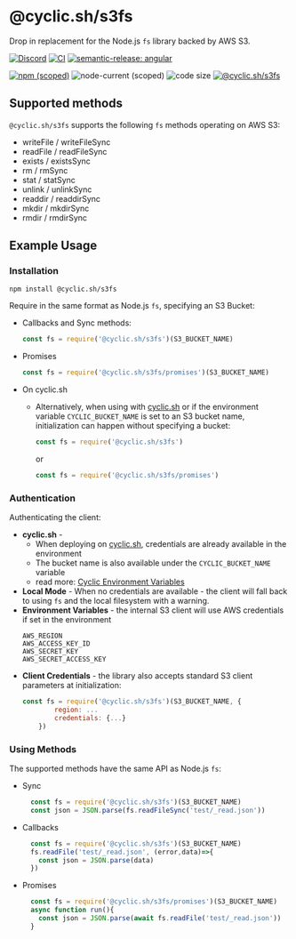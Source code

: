 # @cyclic.sh/s3fs

Drop in replacement for the Node.js `fs` library backed by AWS S3.

[![Discord](https://img.shields.io/discord/895292239633338380)](https://discord.cyclic.sh/support) [![CI](https://github.com/cyclic-software/s3fs/actions/workflows/run_tests.yaml/badge.svg)](https://github.com/cyclic-software/s3fs/actions/workflows/run_tests.yaml) [![semantic-release: angular](https://img.shields.io/badge/semantic--release-angular-e10079?logo=semantic-release)](https://github.com/semantic-release/semantic-release)

[![npm (scoped)](https://img.shields.io/npm/v/@cyclic.sh/s3fs)](https://www.npmjs.com/package/@cyclic.sh/s3fs) ![node-current (scoped)](https://img.shields.io/node/v/@cyclic.sh/s3fs) ![code size](https://img.shields.io/github/languages/code-size/cyclic-software/s3fs) [![@cyclic.sh/s3fs](https://snyk.io/advisor/npm-package/@cyclic.sh/s3fs/badge.svg)](https://snyk.io/advisor/npm-package/@cyclic.sh/s3fs)


## Supported methods
`@cyclic.sh/s3fs` supports the following `fs` methods operating on AWS S3:
- writeFile / writeFileSync
- readFile / readFileSync
- exists / existsSync
- rm / rmSync
- stat / statSync
- unlink / unlinkSync
- readdir / readdirSync
- mkdir / mkdirSync
- rmdir / rmdirSync

## Example Usage
### Installation

```
npm install @cyclic.sh/s3fs
```


Require in the same format as Node.js `fs`, specifying an S3 Bucket: 
- Callbacks and Sync methods:
  ```js
  const fs = require('@cyclic.sh/s3fs')(S3_BUCKET_NAME)
  ```
- Promises
  ```js
  const fs = require('@cyclic.sh/s3fs/promises')(S3_BUCKET_NAME)
  ```

- On cyclic.sh
  -  Alternatively, when using with  <a href="https://cyclic.sh" target="_blank">cyclic.sh</a> or if the environment variable `CYCLIC_BUCKET_NAME` is set to an S3 bucket name, initialization can happen without specifying a bucket:
      ```js
      const fs = require('@cyclic.sh/s3fs') 
      ```
      or
      ```js
      const fs = require('@cyclic.sh/s3fs/promises') 
      ```

### Authentication

Authenticating the client:
- **cyclic.sh** -  
  - When deploying on <a href="https://cyclic.sh" target="_blank">cyclic.sh</a>, credentials are already available in the environment 
  - The bucket name is also available under the `CYCLIC_BUCKET_NAME` variable
  - read more: <a href="https://docs.cyclic.sh/concepts/env_vars#cyclic" target="_blank">Cyclic Environment Variables</a>
- **Local Mode** - When no credentials are available - the client will fall back to using `fs` and the local filesystem with a warning.
- **Environment Variables** - the internal S3 client will use AWS credentials if set in the environment
  ```
  AWS_REGION
  AWS_ACCESS_KEY_ID
  AWS_SECRET_KEY
  AWS_SECRET_ACCESS_KEY
  ```
- **Client Credentials** - the library also accepts standard S3 client parameters at initialization:
  ```js
  const fs = require('@cyclic.sh/s3fs')(S3_BUCKET_NAME, {
          region: ...
          credentials: {...}
      })
  ```    
### Using Methods
The supported methods have the same API as Node.js `fs`:
- Sync
  ```js
    const fs = require('@cyclic.sh/s3fs')(S3_BUCKET_NAME)
    const json = JSON.parse(fs.readFileSync('test/_read.json'))
  ```
- Callbacks
  ```js
    const fs = require('@cyclic.sh/s3fs')(S3_BUCKET_NAME)
    fs.readFile('test/_read.json', (error,data)=>{
      const json = JSON.parse(data)
    })
  ```
- Promises
  ```js
    const fs = require('@cyclic.sh/s3fs/promises')(S3_BUCKET_NAME)
    async function run(){
      const json = JSON.parse(await fs.readFile('test/_read.json'))
    }
  ```
